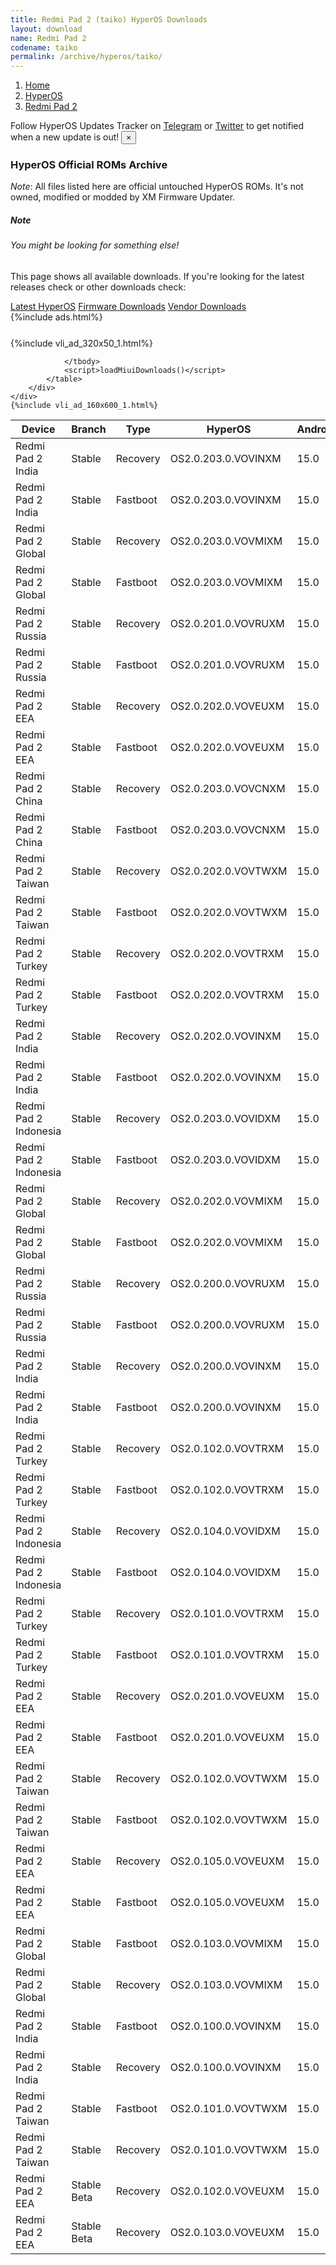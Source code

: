 ```yaml
---
title: Redmi Pad 2 (taiko) HyperOS Downloads
layout: download
name: Redmi Pad 2
codename: taiko
permalink: /archive/hyperos/taiko/
---
```

<nav aria-label="breadcrumb">
    <ol class="breadcrumb">
        <li class="breadcrumb-item"><a href="/">Home</a></li>
        <li class="breadcrumb-item"><a href="/hyperos/">HyperOS</a></li>
        <li class="breadcrumb-item active" aria-current="page"><a href="/hyperos/taiko/">Redmi Pad 2</a></li>
    </ol>
</nav>
<div class="alert alert-primary alert-dismissible fade show" role="alert">
    Follow HyperOS Updates Tracker on <a href="https://t.me/MIUIUpdatesTracker" class="alert-link">Telegram</a>
     or <a href="https://twitter.com/MiFwUpdater" class="alert-link">Twitter</a> to get notified when a new update is out!
    <button type="button" class="close" data-dismiss="alert" aria-label="Close">
        <span aria-hidden="true">&times;</span>
    </button>
</div>

### HyperOS Official ROMs Archive
*Note*: All files listed here are official untouched HyperOS ROMs. It's not owned, modified or modded by XM Firmware Updater.
<div class="card">
  <div class="card-body">
    <h5 class="card-title">Note</h5>
    <h6 class="card-subtitle mb-2 text-muted">You might be looking for something else!</h6>
    <p class="card-text">This page shows all available downloads.
     If you're looking for the latest releases check or other downloads check:</p>
    <a href="/hyperos/taiko/" class="card-link">Latest HyperOS</a>
    <a href="/firmware/taiko/" class="card-link">Firmware Downloads</a>
    <a href="/vendor/taiko/" class="card-link">Vendor Downloads</a>
  </div>
</div>
{%include ads.html%}
<div class="row justify-content-center">
    <div class="col-10">
        <div class="table-responsive-md" style="margin-top: 25px;">
            {%include vli_ad_320x50_1.html%}
            <table id="miui" class="display dt-responsive nowrap compact table table-striped table-hover table-sm">
                <thead class="thead-dark">
                    <tr>
                        <th data-ref="device">Device</th>
                        <th data-ref="branch">Branch</th>
                        <th data-ref="type">Type</th>
                        <th data-ref="miui">HyperOS</th>
                        <th data-ref="android">Android</th>
                        <th data-ref="size">Size</th>
                        <th data-ref="size">Date</th>
                        <th data-ref="link">Link</th>
                    </tr>
                </thead>
                <tbody>
                <tr><td>Redmi Pad 2 India</td><td>Stable</td><td>Recovery</td><td>OS2.0.203.0.VOVINXM</td><td>15.0</td><td>4.2 GB</td><td>2025-09-02</td><td><a href="/hyperos/taiko/stable/OS2.0.203.0.VOVINXM/">Download</a></td></tr>
<tr><td>Redmi Pad 2 India</td><td>Stable</td><td>Fastboot</td><td>OS2.0.203.0.VOVINXM</td><td>15.0</td><td>5.3 GB</td><td>2025-08-27</td><td><a href="/hyperos/taiko/stable/OS2.0.203.0.VOVINXM/">Download</a></td></tr>
<tr><td>Redmi Pad 2 Global</td><td>Stable</td><td>Recovery</td><td>OS2.0.203.0.VOVMIXM</td><td>15.0</td><td>4.4 GB</td><td>2025-08-29</td><td><a href="/hyperos/taiko/stable/OS2.0.203.0.VOVMIXM/">Download</a></td></tr>
<tr><td>Redmi Pad 2 Global</td><td>Stable</td><td>Fastboot</td><td>OS2.0.203.0.VOVMIXM</td><td>15.0</td><td>6.2 GB</td><td>2025-08-24</td><td><a href="/hyperos/taiko/stable/OS2.0.203.0.VOVMIXM/">Download</a></td></tr>
<tr><td>Redmi Pad 2 Russia</td><td>Stable</td><td>Recovery</td><td>OS2.0.201.0.VOVRUXM</td><td>15.0</td><td>4.4 GB</td><td>2025-08-26</td><td><a href="/hyperos/taiko/stable/OS2.0.201.0.VOVRUXM/">Download</a></td></tr>
<tr><td>Redmi Pad 2 Russia</td><td>Stable</td><td>Fastboot</td><td>OS2.0.201.0.VOVRUXM</td><td>15.0</td><td>6.7 GB</td><td>2025-08-19</td><td><a href="/hyperos/taiko/stable/OS2.0.201.0.VOVRUXM/">Download</a></td></tr>
<tr><td>Redmi Pad 2 EEA</td><td>Stable</td><td>Recovery</td><td>OS2.0.202.0.VOVEUXM</td><td>15.0</td><td>4.4 GB</td><td>2025-08-24</td><td><a href="/hyperos/taiko/stable/OS2.0.202.0.VOVEUXM/">Download</a></td></tr>
<tr><td>Redmi Pad 2 EEA</td><td>Stable</td><td>Fastboot</td><td>OS2.0.202.0.VOVEUXM</td><td>15.0</td><td>5.9 GB</td><td>2025-08-14</td><td><a href="/hyperos/taiko/stable/OS2.0.202.0.VOVEUXM/">Download</a></td></tr>
<tr><td>Redmi Pad 2 China</td><td>Stable</td><td>Recovery</td><td>OS2.0.203.0.VOVCNXM</td><td>15.0</td><td>4.7 GB</td><td>2025-08-14</td><td><a href="/hyperos/taiko/stable/OS2.0.203.0.VOVCNXM/">Download</a></td></tr>
<tr><td>Redmi Pad 2 China</td><td>Stable</td><td>Fastboot</td><td>OS2.0.203.0.VOVCNXM</td><td>15.0</td><td>6.3 GB</td><td>2025-08-05</td><td><a href="/hyperos/taiko/stable/OS2.0.203.0.VOVCNXM/">Download</a></td></tr>
<tr><td>Redmi Pad 2 Taiwan</td><td>Stable</td><td>Recovery</td><td>OS2.0.202.0.VOVTWXM</td><td>15.0</td><td>4.3 GB</td><td>2025-08-14</td><td><a href="/hyperos/taiko/stable/OS2.0.202.0.VOVTWXM/">Download</a></td></tr>
<tr><td>Redmi Pad 2 Taiwan</td><td>Stable</td><td>Fastboot</td><td>OS2.0.202.0.VOVTWXM</td><td>15.0</td><td>5.6 GB</td><td>2025-08-03</td><td><a href="/hyperos/taiko/stable/OS2.0.202.0.VOVTWXM/">Download</a></td></tr>
<tr><td>Redmi Pad 2 Turkey</td><td>Stable</td><td>Recovery</td><td>OS2.0.202.0.VOVTRXM</td><td>15.0</td><td>4.4 GB</td><td>2025-08-12</td><td><a href="/hyperos/taiko/stable/OS2.0.202.0.VOVTRXM/">Download</a></td></tr>
<tr><td>Redmi Pad 2 Turkey</td><td>Stable</td><td>Fastboot</td><td>OS2.0.202.0.VOVTRXM</td><td>15.0</td><td>5.9 GB</td><td>2025-08-07</td><td><a href="/hyperos/taiko/stable/OS2.0.202.0.VOVTRXM/">Download</a></td></tr>
<tr><td>Redmi Pad 2 India</td><td>Stable</td><td>Recovery</td><td>OS2.0.202.0.VOVINXM</td><td>15.0</td><td>4.2 GB</td><td>2025-07-31</td><td><a href="/hyperos/taiko/stable/OS2.0.202.0.VOVINXM/">Download</a></td></tr>
<tr><td>Redmi Pad 2 India</td><td>Stable</td><td>Fastboot</td><td>OS2.0.202.0.VOVINXM</td><td>15.0</td><td>5.3 GB</td><td>2025-07-24</td><td><a href="/hyperos/taiko/stable/OS2.0.202.0.VOVINXM/">Download</a></td></tr>
<tr><td>Redmi Pad 2 Indonesia</td><td>Stable</td><td>Recovery</td><td>OS2.0.203.0.VOVIDXM</td><td>15.0</td><td>4.4 GB</td><td>2025-07-28</td><td><a href="/hyperos/taiko/stable/OS2.0.203.0.VOVIDXM/">Download</a></td></tr>
<tr><td>Redmi Pad 2 Indonesia</td><td>Stable</td><td>Fastboot</td><td>OS2.0.203.0.VOVIDXM</td><td>15.0</td><td>5.9 GB</td><td>2025-07-22</td><td><a href="/hyperos/taiko/stable/OS2.0.203.0.VOVIDXM/">Download</a></td></tr>
<tr><td>Redmi Pad 2 Global</td><td>Stable</td><td>Recovery</td><td>OS2.0.202.0.VOVMIXM</td><td>15.0</td><td>4.4 GB</td><td>2025-07-25</td><td><a href="/hyperos/taiko/stable/OS2.0.202.0.VOVMIXM/">Download</a></td></tr>
<tr><td>Redmi Pad 2 Global</td><td>Stable</td><td>Fastboot</td><td>OS2.0.202.0.VOVMIXM</td><td>15.0</td><td>6.0 GB</td><td>2025-07-21</td><td><a href="/hyperos/taiko/stable/OS2.0.202.0.VOVMIXM/">Download</a></td></tr>
<tr><td>Redmi Pad 2 Russia</td><td>Stable</td><td>Recovery</td><td>OS2.0.200.0.VOVRUXM</td><td>15.0</td><td>4.3 GB</td><td>2025-07-10</td><td><a href="/hyperos/taiko/stable/OS2.0.200.0.VOVRUXM/">Download</a></td></tr>
<tr><td>Redmi Pad 2 Russia</td><td>Stable</td><td>Fastboot</td><td>OS2.0.200.0.VOVRUXM</td><td>15.0</td><td>6.5 GB</td><td>2025-06-20</td><td><a href="/hyperos/taiko/stable/OS2.0.200.0.VOVRUXM/">Download</a></td></tr>
<tr><td>Redmi Pad 2 India</td><td>Stable</td><td>Recovery</td><td>OS2.0.200.0.VOVINXM</td><td>15.0</td><td>4.2 GB</td><td>2025-07-08</td><td><a href="/hyperos/taiko/stable/OS2.0.200.0.VOVINXM/">Download</a></td></tr>
<tr><td>Redmi Pad 2 India</td><td>Stable</td><td>Fastboot</td><td>OS2.0.200.0.VOVINXM</td><td>15.0</td><td>5.3 GB</td><td>2025-06-20</td><td><a href="/hyperos/taiko/stable/OS2.0.200.0.VOVINXM/">Download</a></td></tr>
<tr><td>Redmi Pad 2 Turkey</td><td>Stable</td><td>Recovery</td><td>OS2.0.102.0.VOVTRXM</td><td>15.0</td><td>4.4 GB</td><td>2025-07-08</td><td><a href="/hyperos/taiko/stable/OS2.0.102.0.VOVTRXM/">Download</a></td></tr>
<tr><td>Redmi Pad 2 Turkey</td><td>Stable</td><td>Fastboot</td><td>OS2.0.102.0.VOVTRXM</td><td>15.0</td><td>5.9 GB</td><td>2025-06-20</td><td><a href="/hyperos/taiko/stable/OS2.0.102.0.VOVTRXM/">Download</a></td></tr>
<tr><td>Redmi Pad 2 Indonesia</td><td>Stable</td><td>Recovery</td><td>OS2.0.104.0.VOVIDXM</td><td>15.0</td><td>4.4 GB</td><td>2025-06-30</td><td><a href="/hyperos/taiko/stable/OS2.0.104.0.VOVIDXM/">Download</a></td></tr>
<tr><td>Redmi Pad 2 Indonesia</td><td>Stable</td><td>Fastboot</td><td>OS2.0.104.0.VOVIDXM</td><td>15.0</td><td>5.8 GB</td><td>2025-06-05</td><td><a href="/hyperos/taiko/stable/OS2.0.104.0.VOVIDXM/">Download</a></td></tr>
<tr><td>Redmi Pad 2 Turkey</td><td>Stable</td><td>Recovery</td><td>OS2.0.101.0.VOVTRXM</td><td>15.0</td><td>4.5 GB</td><td>2025-06-30</td><td><a href="/hyperos/taiko/stable/OS2.0.101.0.VOVTRXM/">Download</a></td></tr>
<tr><td>Redmi Pad 2 Turkey</td><td>Stable</td><td>Fastboot</td><td>OS2.0.101.0.VOVTRXM</td><td>15.0</td><td>6.0 GB</td><td>2025-04-16</td><td><a href="/hyperos/taiko/stable/OS2.0.101.0.VOVTRXM/">Download</a></td></tr>
<tr><td>Redmi Pad 2 EEA</td><td>Stable</td><td>Recovery</td><td>OS2.0.201.0.VOVEUXM</td><td>15.0</td><td>4.4 GB</td><td>2025-06-25</td><td><a href="/hyperos/taiko/stable/OS2.0.201.0.VOVEUXM/">Download</a></td></tr>
<tr><td>Redmi Pad 2 EEA</td><td>Stable</td><td>Fastboot</td><td>OS2.0.201.0.VOVEUXM</td><td>15.0</td><td>5.9 GB</td><td>2025-06-20</td><td><a href="/hyperos/taiko/stable/OS2.0.201.0.VOVEUXM/">Download</a></td></tr>
<tr><td>Redmi Pad 2 Taiwan</td><td>Stable</td><td>Recovery</td><td>OS2.0.102.0.VOVTWXM</td><td>15.0</td><td>4.3 GB</td><td>2025-06-20</td><td><a href="/hyperos/taiko/stable/OS2.0.102.0.VOVTWXM/">Download</a></td></tr>
<tr><td>Redmi Pad 2 Taiwan</td><td>Stable</td><td>Fastboot</td><td>OS2.0.102.0.VOVTWXM</td><td>15.0</td><td>5.7 GB</td><td>2025-06-11</td><td><a href="/hyperos/taiko/stable/OS2.0.102.0.VOVTWXM/">Download</a></td></tr>
<tr><td>Redmi Pad 2 EEA</td><td>Stable</td><td>Recovery</td><td>OS2.0.105.0.VOVEUXM</td><td>15.0</td><td>486 Bytes</td><td>2025-06-04</td><td><a href="/hyperos/taiko/stable/OS2.0.105.0.VOVEUXM/">Download</a></td></tr>
<tr><td>Redmi Pad 2 EEA</td><td>Stable</td><td>Fastboot</td><td>OS2.0.105.0.VOVEUXM</td><td>15.0</td><td>500 Bytes</td><td>2025-05-27</td><td><a href="/hyperos/taiko/stable/OS2.0.105.0.VOVEUXM/">Download</a></td></tr>
<tr><td>Redmi Pad 2 Global</td><td>Stable</td><td>Fastboot</td><td>OS2.0.103.0.VOVMIXM</td><td>15.0</td><td>6.0 GB</td><td>2025-05-27</td><td><a href="/hyperos/taiko/stable/OS2.0.103.0.VOVMIXM/">Download</a></td></tr>
<tr><td>Redmi Pad 2 Global</td><td>Stable</td><td>Recovery</td><td>OS2.0.103.0.VOVMIXM</td><td>15.0</td><td>4.4 GB</td><td>None</td><td><a href="/hyperos/taiko/stable/OS2.0.103.0.VOVMIXM/">Download</a></td></tr>
<tr><td>Redmi Pad 2 India</td><td>Stable</td><td>Fastboot</td><td>OS2.0.100.0.VOVINXM</td><td>15.0</td><td>498 Bytes</td><td>2025-05-11</td><td><a href="/hyperos/taiko/stable/OS2.0.100.0.VOVINXM/">Download</a></td></tr>
<tr><td>Redmi Pad 2 India</td><td>Stable</td><td>Recovery</td><td>OS2.0.100.0.VOVINXM</td><td>15.0</td><td>4.2 GB</td><td>None</td><td><a href="/hyperos/taiko/stable/OS2.0.100.0.VOVINXM/">Download</a></td></tr>
<tr><td>Redmi Pad 2 Taiwan</td><td>Stable</td><td>Fastboot</td><td>OS2.0.101.0.VOVTWXM</td><td>15.0</td><td>5.9 GB</td><td>2025-04-22</td><td><a href="/hyperos/taiko/stable/OS2.0.101.0.VOVTWXM/">Download</a></td></tr>
<tr><td>Redmi Pad 2 Taiwan</td><td>Stable</td><td>Recovery</td><td>OS2.0.101.0.VOVTWXM</td><td>15.0</td><td>4.5 GB</td><td>None</td><td><a href="/hyperos/taiko/stable/OS2.0.101.0.VOVTWXM/">Download</a></td></tr>
<tr><td>Redmi Pad 2 EEA</td><td>Stable Beta</td><td>Recovery</td><td>OS2.0.102.0.VOVEUXM</td><td>15.0</td><td>486 Bytes</td><td>None</td><td><a href="/hyperos/taiko/stable beta/OS2.0.102.0.VOVEUXM/">Download</a></td></tr>
<tr><td>Redmi Pad 2 EEA</td><td>Stable Beta</td><td>Recovery</td><td>OS2.0.103.0.VOVEUXM</td><td>15.0</td><td>486 Bytes</td><td>None</td><td><a href="/hyperos/taiko/stable beta/OS2.0.103.0.VOVEUXM/">Download</a></td></tr>

                </tbody>
                <script>loadMiuiDownloads()</script>
            </table>
        </div>
    </div>
    {%include vli_ad_160x600_1.html%}
</div>
